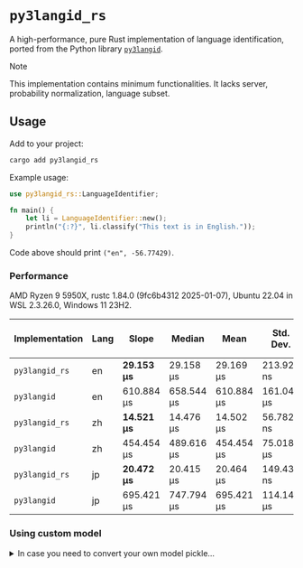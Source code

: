 # `py3langid_rs`

A high-performance, pure Rust implementation of language identification, ported from the Python library [`py3langid`](https://github.com/adbar/py3langid).

> [!NOTE]
> This implementation contains minimum functionalities. It lacks server, probability normalization, language subset.

## Usage

Add to your project:

```bash
cargo add py3langid_rs
```

Example usage:

```rust
use py3langid_rs::LanguageIdentifier; 

fn main() {
    let li = LanguageIdentifier::new();
    println("{:?}", li.classify("This text is in English."));
}
```

Code above should print `("en", -56.77429)`.

### Performance

AMD Ryzen 9 5950X, rustc 1.84.0 (9fc6b4312 2025-01-07), Ubuntu 22.04 in WSL 2.3.26.0, Windows 11 23H2.

|Implementation|Lang|Slope|Median|Mean|Std. Dev.|Speed up (Slope)|
|-|-|-|-|-|-|-|
|`py3langid_rs`|en|**29.153 µs**|29.158 µs|29.169 µs|213.92 ns|**20.954x**|
|`py3langid`|en|610.884 µs|658.544 µs|610.884 µs|161.042 µs|1.0x|
|`py3langid_rs`|zh|**14.521 µs**|14.476 µs|14.502 µs|56.782 ns|**31.296x**|
|`py3langid`|zh|454.454 µs|489.616 µs|454.454 µs|75.018 µs|1.0x|
|`py3langid_rs`|jp|**20.472 µs**|20.415 µs|20.464 µs|149.43 ns|**33.969x**|
|`py3langid`|jp|695.421 µs|747.794 µs|695.421 µs|114.144 µs|1.0x|

### Using custom model

<details>
  <summary>In case you need to convert your own model pickle...</summary>

The converted model is uploaded to git, thus normally you don't have to do this. Only do this when there's a model update in the upstream, or you have a customly trained model.

---

There's no easy way to directly load the original pickle. Thus, we must convert the pickle first.

### Set up environment

I'm using `uv` here due to it's super fast speed, you can also use other package managers.

```bash
uv venv
uv sync
```

### Run conversion script

```bash
uv run convert_pkl.py path/to/your/model.plzma path/to/output/folder
```

This would automatically create/overwrite file `model.bin` in the output folder. Then in rust, load like this:

```rust
use py3langid_rs::LanguageIdentifier; 

fn main() {
    let li = LanguageIdentifier::from_lzma_file("path/to/output/folder/model.bin").unwrap();
    println("{:?}", li.classify("This text is in English."));
}
```

</details>

